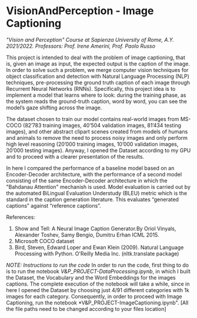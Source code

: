 # VisionAndPerception - Image Captioning

*"Vision and Perception" Course at Sapienza University of Rome, A.Y. 2021/2022.*
*Professors: Prof. Irene Amerini, Prof. Paolo Russo*

This project is intended to deal with the problem of image captioning, that is, given an image as input, the expected output is the caption of the image. 
In order to solve such a problem, we merge computer vision techniques for object classification and detection with Natural Language Processing (NLP) techniques, 
pre-processing the ground truth caption of each image through Recurrent Neural Networks (RNNs). Specifically, this project idea is to implement a model that learns 
where to look: during the training phase, as the system reads the ground-truth caption, word by word, you can see the model’s gaze shifting across the image.

The dataset chosen to train our model contains real-world images from MS-COCO (82’783 training images, 40’504 validation images, 81’434 testing images), and other 
abstract clipart scenes created from models of humans and animals to remove the need to process noisy images and only perform high level reasoning (20’000 training 
images, 10’000 validation images, 20’000 testing images). Anyway, I opened the Dataset according to my GPU and to proceed with a clearer presentation of the results.

In here I compared the performance of a baseline model based on an Encoder-Decoder architecture, with the performance of a second model consisting of the same
Encoder-Decoder architecture in which the "Bahdanau Attention" mechanish is used.
Model evaluation is carried out by the automated BiLingual Evaluation Understudy (BLEU) metric which is the standard in the caption generation literature. 
This evaluates “generated captions” against “reference captions”.


References: 
1. Show and Tell: A Neural Image Caption Generator.By Oriol Vinyals, Alexander Toshev, Samy Bengio, Dumitru Erhan ICML 2015.
2. Microsoft COCO dataset
3. Bird, Steven, Edward Loper and Ewan Klein (2009). Natural Language Processing with Python. O'Reilly Media Inc. 
(nltk.translate package)

*NOTE: Instructions to run the code*
In order to run the code, first thing to do is to run the notebook *V&P_PROJECT-DataProcessing.ipynb*, in which I built the Dataset, the Vocabulary and the Word Embeddings for the images captions. The complete execution of the notebook will take a while, since in here I opened the Dataset by choosing just 4/91 different categories with 1k images for each category.
Consequently, in order to proceed with Image Captioning, run the notebook *V&P_PROJECT-ImageCaptioning.ipynb".
[All the file paths need to be changed according to your files location]
